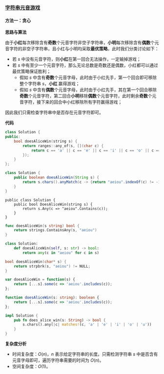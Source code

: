 ### [字符串元音游戏](https://leetcode.cn/problems/vowels-game-in-a-string/solutions/3768699/zi-fu-chuan-yuan-yin-you-xi-by-leetcode-szex1/)

#### 方法一：贪心

**思路与算法**

由于**小红**每次移除含有**奇数**个元音字符非空子字符串，**小明**每次移除含有**偶数**个元音字符的非空子字符串，且小红与小明均采取**最优策略**，此时我们分类讨论如下：

- 若 $s$ 中没有元音字符，则**小红**在第一回合无法操作，一定输掉游戏；
- 若 $s$ 中有至少一个元音字符，那么无论总数是奇数还是偶数，小红都可以通过最优策略保证胜利；
    - 假如 $s$ 中含有**奇数**个元音字母，此时由于小红先手，第一个回合即可移除整个字符串 $s$，**小红** 赢得游戏；
    - 假如 $s$ 中含有**偶数**个元音字母，此时由于小红先手，其在第一个回合移除**奇数**个元音字符，第二回合**小明**移除**偶数**个元音字符，此时剩余**奇数**个元音字符，接下来的回合中小红移除所有字符赢得游戏；

因此我们只需检查字符串中是否存在元音字符即可。

**代码**

```C++
class Solution {
public:
    bool doesAliceWin(string s) {
        return ranges::any_of(s, [](char c) {
            return c == 'a' || c == 'e' || c == 'i' || c == 'o' || c == 'u';
        });
    }
};
```

```Java
class Solution {
    public boolean doesAliceWin(String s) {
        return s.chars().anyMatch(c -> {return "aeiou".indexOf(c) != -1;});
    }
}
```

```CSharp
public class Solution {
    public bool DoesAliceWin(string s) {
        return s.Any(c => "aeiou".Contains(c));
    }
}
```

```Go
func doesAliceWin(s string) bool {
    return strings.ContainsAny(s, "aeiou")
}
```

```Python
class Solution:
    def doesAliceWin(self, s: str) -> bool:
        return any(c in "aeiou" for c in s)
```

```C
bool doesAliceWin(char* s) {
    return strpbrk(s, "aeiou") != NULL;
}
```

```JavaScript
var doesAliceWin = function(s) {
    return [...s].some(c => 'aeiou'.includes(c));
};
```

```TypeScript
function doesAliceWin(s: string): boolean {
    return [...s].some(c => 'aeiou'.includes(c));
};
```

```Rust
impl Solution {
    pub fn does_alice_win(s: String) -> bool {
        s.chars().any(|c| matches!(c, 'a' | 'e' | 'i' | 'o' | 'u'))
    }
}
```

**复杂度分析**

- 时间复杂度：$O(n)$，$n$ 表示给定字符串的长度。只需检测字符串 $s$ 中是否含有元音字母即可，遍历字符串需要的时间为 $O(n)$。
- 空间复杂度：$O(1)$。
